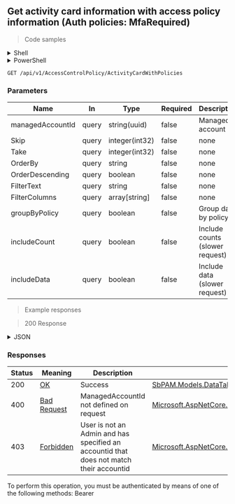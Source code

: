 
## Get activity card information with access policy information (Auth policies: MfaRequired)

<a id="opIdGetActivityCardsWithPolicies"></a>

> Code samples

<details><summary>Shell</summary>


```shell
# You can also use wget
curl -X GET /api/v1/AccessControlPolicy/ActivityCardWithPolicies \
  -H 'Accept: application/json' \
  -H 'Authorization: Bearer TOKEN'

```


</details>

<details><summary>PowerShell</summary>


```powershell
# PowerShell example

$NPSUrl = "https://localhost:6500"

$Login = @{
    Login = "User"
    Password = "Password"
}
# Cookie container for multi-factor authentication
$WebSession = New-Object Microsoft.PowerShell.Commands.WebRequestSession
$Token = Invoke-RestMethod -Uri "$($NPSUrl)/signinBody" -Method POST -Body (ConvertTo-Json $Login) -WebSession $WebSession -ContentType "application/json"
$Token = Invoke-RestMethod -Uri "$($NPSUrl)/signin2fa" -Method Post -Body $MfaCode -Headers @{Authorization = "Bearer $Token"} -WebSession $WebSession -ContentType "application/json"

$Headers = @{
    Authorization = "Bearer $Token"
}
Invoke-RestMethod -Method GET -Uri "$($NPSUrl)/api/v1/AccessControlPolicy/ActivityCardWithPolicies" -Headers $Headers -ContentType "application/json"
```


</details>

`GET /api/v1/AccessControlPolicy/ActivityCardWithPolicies`

<h3 id="get-activity-card-information-with-access-policy-information-(auth-policies:-mfarequired)-parameters">Parameters</h3>

|Name|In|Type|Required|Description|
|---|---|---|---|---|
|managedAccountId|query|string(uuid)|false|Managed account id|
|Skip|query|integer(int32)|false|none|
|Take|query|integer(int32)|false|none|
|OrderBy|query|string|false|none|
|OrderDescending|query|boolean|false|none|
|FilterText|query|string|false|none|
|FilterColumns|query|array[string]|false|none|
|groupByPolicy|query|boolean|false|Group data by policy|
|includeCount|query|boolean|false|Include counts (slower request)|
|includeData|query|boolean|false|Include data (slower request)|

> Example responses

> 200 Response

<details><summary>JSON</summary>


```json
{
  "data": [
    {
      "id": "497f6eca-6276-4993-bfeb-53cbbbba6f08",
      "name": "string",
      "description": "string",
      "activityType": "Interactive",
      "resourceText": "string",
      "platformId": "32a6e381-64f4-4911-86b6-3bf681b64d23",
      "platformName": "string",
      "os": "string",
      "managedAccountId": "98c25b84-2c06-4fcd-94c7-306443f45a3d",
      "totalResources": 0,
      "latestSessionActualStartUtc": "2019-08-24T14:15:22Z",
      "customField1Name": "string",
      "customField1Label": "string",
      "customField1Description": "string",
      "customField1Length": 0,
      "customField1Options": "string",
      "customField1CustomFieldDataType": "Integer",
      "customField1Required": true,
      "customField2Name": "string",
      "customField2Label": "string",
      "customField2Description": "string",
      "customField2Length": 0,
      "customField2Options": "string",
      "customField2CustomFieldDataType": "Integer",
      "customField2Required": true,
      "customField3Name": "string",
      "customField3Label": "string",
      "customField3Description": "string",
      "customField3Length": 0,
      "customField3Options": "string",
      "customField3CustomFieldDataType": "Integer",
      "customField3Required": true,
      "policies": [
        {
          "activityId": "bdfd0655-55e6-45e6-8bbc-6ed31d3820b5",
          "managedAccountId": "98c25b84-2c06-4fcd-94c7-306443f45a3d",
          "policyId": "2f5573e6-5ba4-48f2-a75d-df99c936463b",
          "policyName": "string",
          "policyType": "Resource",
          "maxSessionLength": 0,
          "notesRequired": true,
          "ticketRequired": true,
          "activityCard": {},
          "customFields": [
            {
              "id": "497f6eca-6276-4993-bfeb-53cbbbba6f08",
              "activityConfigurationId": "e649ca68-23ab-42cb-8af5-260e01dc50d6",
              "customFieldNumber": 0,
              "name": "string",
              "label": "string",
              "description": "string",
              "options": "string",
              "length": 0,
              "customFieldDataType": "Integer",
              "required": true,
              "nodeId": "959356e3-6168-4a92-b4a5-b9d462be6177",
              "createdDateTimeUtc": "2019-08-24T14:15:22Z",
              "modifiedDateTimeUtc": "2019-08-24T14:15:22Z"
            }
          ]
        }
      ],
      "policyId": "2f5573e6-5ba4-48f2-a75d-df99c936463b",
      "policyName": "string",
      "policyType": "Resource"
    }
  ],
  "recordsTotal": 0
}
```


</details>

<h3 id="get-activity-card-information-with-access-policy-information-(auth-policies:-mfarequired)-responses">Responses</h3>

|Status|Meaning|Description|Schema|
|---|---|---|---|
|200|[OK](https://tools.ietf.org/html/rfc7231#section-6.3.1)|Success|[SbPAM.Models.DataTable[SbPAM.Models.ActivityCardWithPolicies]](../Models/sbpam.models.datatable_sbpam.models.activitycardwithpolicies.md)|
|400|[Bad Request](https://tools.ietf.org/html/rfc7231#section-6.5.1)|ManagedAccountId not defined on request|[Microsoft.AspNetCore.Mvc.ProblemDetails](../Models/microsoft.aspnetcore.mvc.problemdetails.md)|
|403|[Forbidden](https://tools.ietf.org/html/rfc7231#section-6.5.3)|User is not an Admin and has specified an accountid that does not match their accountid|[Microsoft.AspNetCore.Mvc.ProblemDetails](../Models/microsoft.aspnetcore.mvc.problemdetails.md)|

<aside class="warning">
To perform this operation, you must be authenticated by means of one of the following methods:
Bearer
</aside>


